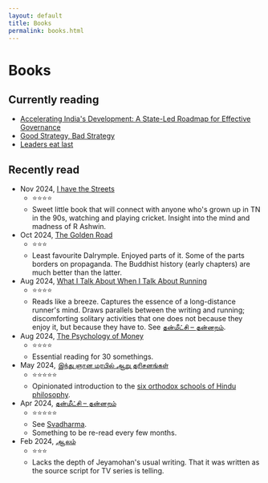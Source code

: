 ```yaml
---
layout: default
title: Books
permalink: books.html
---
```


# Books

## Currently reading

* [Accelerating India's Development: A State-Led Roadmap for Effective Governance](https://amzn.in/d/18u6rFE)
* [Good Strategy, Bad Strategy](https://amzn.in/d/f5gdNbJ)
* [Leaders eat last](https://amzn.in/d/iKsKJfO)

## Recently read

* Nov 2024, [I have the Streets](https://www.penguin.co.in/book/i-have-the-streets/)
  + ⭐⭐⭐⭐
  + Sweet little book that will connect with anyone who's grown up in TN in the
    90s, watching and playing cricket. Insight into the mind and madness of R
    Ashwin. 
* Oct 2024, [The Golden Road](https://www.amazon.in/Golden-Road-Ancient-India-Transformed/dp/140886441X)
  + ⭐⭐⭐
  + Least favourite Dalrymple. Enjoyed parts of it. Some of the parts borders on
    propaganda. The Buddhist history (early chapters) are much better than the
    latter.
* Aug 2024, [What I Talk About When I Talk About Running](https://en.m.wikipedia.org/wiki/What_I_Talk_About_When_I_Talk_About_Running)
  + ⭐⭐⭐⭐
  + Reads like a breeze. Captures the essence of a long-distance runner's mind.
    Draws parallels between the writing and running; discomforting solitary
    activities that one does not because they enjoy it, but because they have
    to. See [தன்மீட்சி – தன்னறம்](https://www.vishnupurampublications.com/product/thanmeetchi/).
* Aug 2024, [The Psychology of Money](https://www.amazon.in/Psychology-Money-Morgan-Housel/dp/9390166268)
  + ⭐⭐⭐⭐
  + Essential reading for 30 somethings.
* May 2024, [இந்து ஞான மரபில் ஆறு தரிசனங்கள்](https://www.vishnupurampublications.com/product/hindugnanamarabilaarudharisanangalvp/)
  + ⭐⭐⭐⭐⭐
  + Opinionated introduction to the [six orthodox schools of Hindu philosophy](https://en.wikipedia.org/wiki/Hindu_philosophy#%C4%80stika).
* Apr 2024, [தன்மீட்சி – தன்னறம்](https://www.vishnupurampublications.com/product/thanmeetchi/)
  + ⭐⭐⭐⭐⭐
  + See [Svadharma](https://en.wikipedia.org/wiki/Svadharma).
  + Something to be re-read every few months.
* Feb 2024, [ஆலம்](https://www.vishnupurampublications.com/product/aalamnovel/)
  + ⭐⭐⭐
  + Lacks the depth of Jeyamohan's usual writing. That it was written as the
    source script for TV series is telling. 
